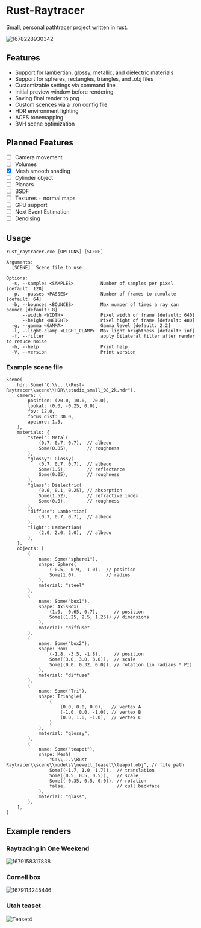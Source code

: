 # Rust-Raytracer

Small, personal pathtracer project written in rust.

![1678228930342](https://user-images.githubusercontent.com/47290124/227623254-7356f1e7-d0f6-4875-bd25-382a73d2fb8a.png)

## Features

- Support for lambertian, glossy, metallic, and dielectric materials
- Support for spheres, rectangles, triangles, and .obj files
- Customizable settings via command line
- Initial preview window before rendering
- Saving final render to png
- Custom scences via a .ron config file
- HDR environment lighting
- ACES tonemapping
- BVH scene optimization

## Planned Features

- [ ] Camera movement
- [ ] Volumes
- [X] Mesh smooth shading
- [ ] Cylinder object
- [ ] Planars
- [ ] BSDF
- [ ] Textures + normal maps
- [ ] GPU support
- [ ] Next Event Estimation
- [ ] Denoising

## Usage
```
rust_raytracer.exe [OPTIONS] [SCENE]

Arguments:
  [SCENE]  Scene file to use

Options:
  -s, --samples <SAMPLES>          Number of samples per pixel [default: 128]
  -p, --passes <PASSES>            Number of frames to cumulate [default: 64]
  -b, --bounces <BOUNCES>          Max number of times a ray can bounce [default: 8]
      --width <WIDTH>              Pixel width of frame [default: 640]
      --height <HEIGHT>            Pixel hight of frame [default: 480]
  -g, --gamma <GAMMA>              Gamma level [default: 2.2]
  -l, --light-clamp <LIGHT_CLAMP>  Max light brightness [default: inf]
  -f, --filter                     apply bilateral filter after render to reduce noise
  -h, --help                       Print help
  -V, --version                    Print version
```
### Example scene file

```
Scene(
    hdr: Some("C:\\...\\Rust-Raytracer\\scene\\HDR\\studio_small_08_2k.hdr"),
    camera: (
        position: (20.0, 10.0, -20.0),
        lookat: (0.0, -0.25, 0.0),
        fov: 12.0,
        focus_dist: 30.0,
        apeture: 1.5,
    ),
    materials: {
        "steel": Metal(
            (0.7, 0.7, 0.7),  // albedo
            Some(0.05),       // roughness
        ),
        "glossy": Glossy(
            (0.7, 0.7, 0.7),  // albedo
            Some(1.5),        // reflectance
            Some(0.05),       // roughness
        ),
        "glass": Dielectric(
            (0.6, 0.1, 0.25), // absorption
            Some(1.52),       // refractive index
            Some(0.0),        // roughness
        ),
        "diffuse": Lambertian(
            (0.7, 0.7, 0.7),  // albedo
        ),
        "light": Lambertian(
            (2.0, 2.0, 2.0),  // albedo
        ),
    },
    objects: [
        (
            name: Some("sphere1"),
            shape: Sphere(
                (-0.5, -0.9, -1.0),  // position
                Some(1.0),           // radius
            ),
            material: "steel"
        ),
        (
            name: Some("box1"),
            shape: AxisBox(
                (1.0, -0.65, 0.7),      // position
                Some((1.25, 2.5, 1.25)) // dimensions
            ),
            material: "diffuse"
        ),
        (
            name: Some("box2"),
            shape: Box(
                (-1.8, -3.5, -1.8),     // position
                Some((3.0, 3.0, 3.0)),  // scale
                Some((0.0, 0.32, 0.0)), // rotation (in radians * PI)
            ),
            material: "diffuse"
        ),
        (
            name: Some("Tri"),
            shape: Triangle(
                (
                    (0.0, 0.0, 0.0),   // vertex A
                    (-1.0, 0.0, -1.0), // vertex B
                    (0.0, 1.0, -1.0),  // vertex C
                )
            ),
            material: "glossy",
        ),
        (
            name: Some("teapot"),
            shape: Mesh(
                "C:\\...\\Rust-Raytracer\\scene\\models\\newell_teaset\\teapot.obj", // file path
                Some((-1.7, 1.0, 1.7)),  // translation
                Some((0.5, 0.5, 0.5)),   // scale
                Some((-0.35, 0.5, 0.0)), // rotation
                false,                   // cull backface
            ),
            material: "glass",
        ),
    ],
)

```

## Example renders

### Raytracing in One Weekend

![1679158317838](https://user-images.githubusercontent.com/47290124/227623050-1bae6c3a-85c3-4962-b701-79e064dd14a8.png)

### Cornell box

![1679114245446](https://user-images.githubusercontent.com/47290124/227622756-d5ae50ed-f101-46d4-b818-03cddfcd53ce.png)

### Utah teaset

![Teaset4](https://user-images.githubusercontent.com/47290124/228722553-80786f99-1114-4343-9dca-36e2d08ac46e.png)




